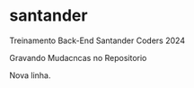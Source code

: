 # santander
Treinamento Back-End  Santander Coders 2024 

Gravando Mudacncas no Repositorio

Nova linha.